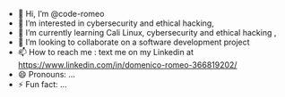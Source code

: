 - 👋 Hi, I’m @code-romeo 
- 👀 I’m interested in cybersecurity and ethical hacking, 
- 🌱 I’m currently learning Cali Linux, cybersecurity and ethical  hacking , 
- 💞️ I’m looking to collaborate on a software development project
- 📫 How to reach me : text me on my Linkedin at https://www.linkedin.com/in/domenico-romeo-366819202/
- 😄 Pronouns: ...
- ⚡ Fun fact: ...

<!---
code-romeo/code-romeo is a ✨ special ✨ repository because its `README.md` (this file) appears on your GitHub profile.
You can click the Preview link to take a look at your changes.
--->
